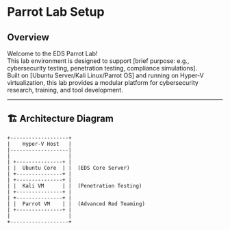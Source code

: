 # Parrot Lab Setup

## Overview
Welcome to the EDS Parrot Lab!  
This lab environment is designed to support [brief purpose: e.g., cybersecurity testing, penetration testing, compliance simulations].  
Built on [Ubuntu Server/Kali Linux/Parrot OS] and running on Hyper-V virtualization, this lab provides a modular platform for cybersecurity research, training, and tool development.

---

## 🏗️ Architecture Diagram

```plaintext
+-------------------+
|    Hyper-V Host   |
|-------------------|
|                   |
| +---------------+ |
| |  Ubuntu Core  | |  (EDS Core Server)
| +---------------+ |
| +---------------+ |
| |  Kali VM      | |  (Penetration Testing)
| +---------------+ |
| +---------------+ |
| |  Parrot VM    | |  (Advanced Red Teaming)
| +---------------+ |
|                   |
+-------------------+
